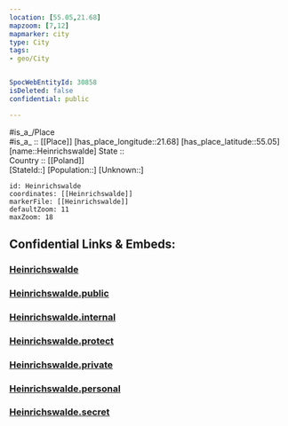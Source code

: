 ```yaml
---
location: [55.05,21.68] 
mapzoom: [7,12] 
mapmarker: city 
type: City
tags:
- geo/City


SpocWebEntityId: 30858
isDeleted: false
confidential: public

---
```

#is_a_/Place  
#is_a_ :: [[Place]] 
[has_place_longitude::21.68] 
[has_place_latitude::55.05] 
[name::Heinrichswalde] 
State ::  
Country :: [[Poland]]  
[StateId::] 
[Population::] 
[Unknown::] 


```leaflet
id: Heinrichswalde
coordinates: [[Heinrichswalde]] 
markerFile: [[Heinrichswalde]] 
defaultZoom: 11 
maxZoom: 18
```


## Confidential Links & Embeds: 

### [Heinrichswalde](/_Standards/Earth/Continent/Europe/Europe~East/Russia/Russia~NorthWest/Kaliningrad~Oblast/City/Heinrichswalde.md) 

### [Heinrichswalde.public](/_public/Earth/Continent/Europe/Europe~East/Russia/Russia~NorthWest/Kaliningrad~Oblast/City/Heinrichswalde.public.md) 

### [Heinrichswalde.internal](/_internal/Earth/Continent/Europe/Europe~East/Russia/Russia~NorthWest/Kaliningrad~Oblast/City/Heinrichswalde.internal.md) 

### [Heinrichswalde.protect](/_protect/Earth/Continent/Europe/Europe~East/Russia/Russia~NorthWest/Kaliningrad~Oblast/City/Heinrichswalde.protect.md) 

### [Heinrichswalde.private](/_private/Earth/Continent/Europe/Europe~East/Russia/Russia~NorthWest/Kaliningrad~Oblast/City/Heinrichswalde.private.md) 

### [Heinrichswalde.personal](/_personal/Earth/Continent/Europe/Europe~East/Russia/Russia~NorthWest/Kaliningrad~Oblast/City/Heinrichswalde.personal.md) 

### [Heinrichswalde.secret](/_secret/Earth/Continent/Europe/Europe~East/Russia/Russia~NorthWest/Kaliningrad~Oblast/City/Heinrichswalde.secret.md)

